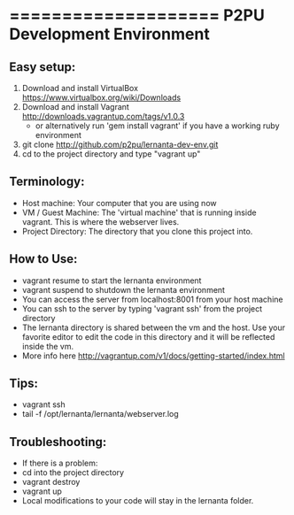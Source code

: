 

====================
P2PU Development Environment
====================

Easy setup:
-----------
1. Download and install VirtualBox https://www.virtualbox.org/wiki/Downloads
2. Download and install Vagrant http://downloads.vagrantup.com/tags/v1.0.3
   - or alternatively run 'gem install vagrant' if you have a working ruby environment
3. git clone http://github.com/p2pu/lernanta-dev-env.git
4. cd to the project directory and type "vagrant up"

Terminology:
-----------
 * Host machine: Your computer that you are using now
 * VM / Guest Machine: The 'virtual machine' that is running inside vagrant. This is where the webserver lives.
 * Project Directory: The directory that you clone this project into.

How to Use:
------
 * vagrant resume to start the lernanta environment
 * vagrant suspend to shutdown the lernanta environment
 * You can access the server from localhost:8001 from your host machine
 * You can ssh to the server by typing 'vagrant ssh' from the project directory
 * The lernanta directory is shared between the vm and the host. Use your favorite editor to edit the code in this directory and it will be reflected inside the vm. 
 * More info here http://vagrantup.com/v1/docs/getting-started/index.html

Tips:
-------
 * vagrant ssh
 * tail -f /opt/lernanta/lernanta/webserver.log
 
Troubleshooting:
----------------
 * If there is a problem:
 * cd into the project directory
 * vagrant destroy
 * vagrant up
 * Local modifications to your code will stay in the lernanta folder. 
